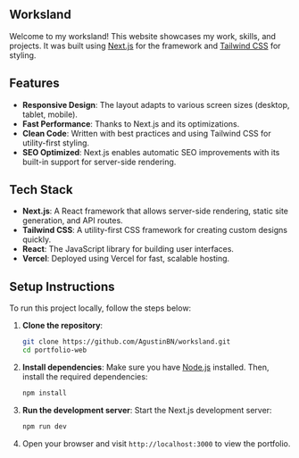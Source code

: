 ## Worksland

Welcome to my worksland! This website showcases my work, skills, and projects. It was built using [Next.js](https://nextjs.org/) for the framework and [Tailwind CSS](https://tailwindcss.com/) for styling.

## Features

- **Responsive Design**: The layout adapts to various screen sizes (desktop, tablet, mobile).
- **Fast Performance**: Thanks to Next.js and its optimizations.
- **Clean Code**: Written with best practices and using Tailwind CSS for utility-first styling.
- **SEO Optimized**: Next.js enables automatic SEO improvements with its built-in support for server-side rendering.

## Tech Stack

- **Next.js**: A React framework that allows server-side rendering, static site generation, and API routes.
- **Tailwind CSS**: A utility-first CSS framework for creating custom designs quickly.
- **React**: The JavaScript library for building user interfaces.
- **Vercel**: Deployed using Vercel for fast, scalable hosting.

## Setup Instructions

To run this project locally, follow the steps below:

1. **Clone the repository**:
    ```bash
    git clone https://github.com/AgustinBN/worksland.git
    cd portfolio-web
    ```

2. **Install dependencies**:
    Make sure you have [Node.js](https://nodejs.org/) installed. Then, install the required dependencies:
    ```bash
    npm install
    ```

3. **Run the development server**:
    Start the Next.js development server:
    ```bash
    npm run dev
    ```

4. Open your browser and visit `http://localhost:3000` to view the portfolio.

